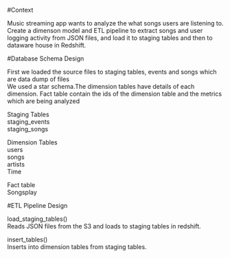 #Context


Music streaming app wants to analyze the what songs users are listening to. Create a dimenson model and ETL pipeline to extract songs and user logging activity from JSON files, and load it to staging tables and then to dataware house in Redshift. 


#Database Schema Design

First we loaded the source files to staging tables, events and songs which are data dump of files<br>
We used a star schema.The dimension tables have details of each dimension. Fact table contain the ids of the dimension table and the metrics which are being analyzed<br>

Staging Tables<br>
staging_events<br>
staging_songs<br>

Dimension Tables<br>
users<br>
songs<br>
artists<br>
Time<br>

Fact table<br>
Songsplay


#ETL Pipeline Design

load_staging_tables()<br>
Reads JSON  files from the S3 and loads to staging tables in redshift.<br>

insert_tables()<br>
Inserts into dimension tables from staging tables.<br>


